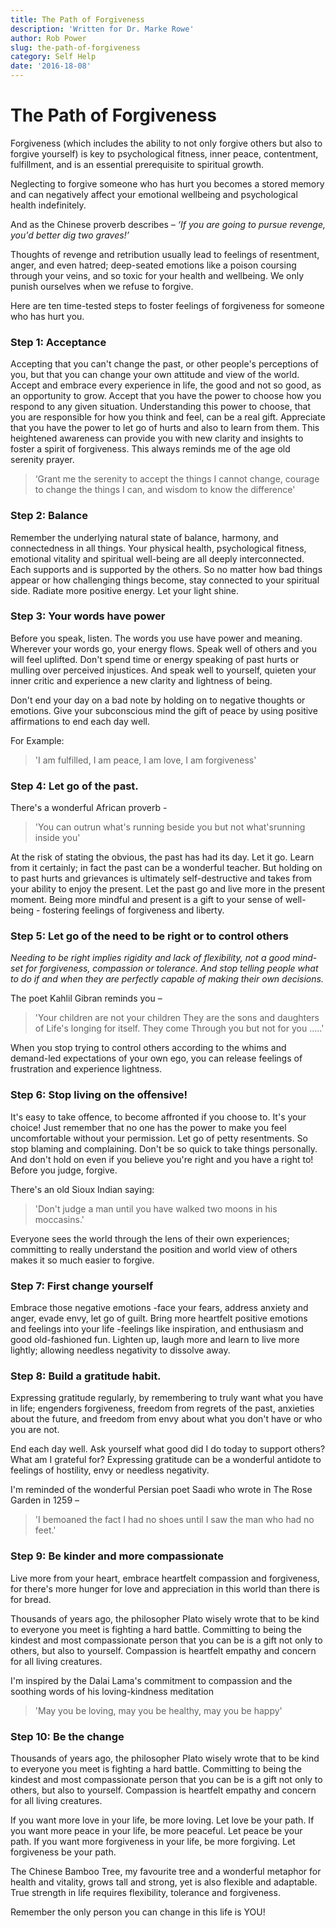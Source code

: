 ```yaml
---
title: The Path of Forgiveness
description: 'Written for Dr. Marke Rowe'
author: Rob Power
slug: the-path-of-forgiveness
category: Self Help
date: '2016-18-08'
---
```

# The Path of Forgiveness

Forgiveness (which includes the ability to not only forgive others but also to forgive yourself) is key to psychological fitness, inner peace, contentment, fulfillment, and is an essential prerequisite to spiritual growth.

Neglecting to forgive someone who has hurt you becomes a stored memory and can negatively affect your emotional wellbeing and psychological health indefinitely.

And as the Chinese proverb describes – _‘If you are going to pursue revenge, you'd better dig two graves!’_

Thoughts of revenge and retribution usually lead to feelings of resentment, anger, and even hatred; deep-seated emotions like a poison coursing through your veins, and so toxic for your health and wellbeing. We only punish ourselves when we refuse to forgive.

Here are ten time-tested steps to foster feelings of forgiveness for someone who
has hurt you.

### Step 1: Acceptance

Accepting that you can't change the past, or other people's perceptions of you, but that you can change your own attitude and view of the world. Accept and embrace every experience in life, the good and not so good, as an opportunity to grow. Accept that you have the power to choose how you respond to any given situation. Understanding this power to choose, that you are responsible for how you think and feel, can be a real gift. Appreciate that you have the power to let go of hurts and also to learn from them. This heightened awareness can provide you with new clarity and insights to foster a spirit of forgiveness. This always reminds me of the age old serenity prayer.

>   ‘Grant me the serenity to accept the things I cannot change, courage to change the things I can, and wisdom to know the difference'

### Step 2: Balance

Remember the underlying natural state of balance, harmony, and connectedness in all things. Your physical health, psychological fitness, emotional vitality and spiritual well-being are all deeply interconnected. Each supports and is supported by the others. So no matter how bad things appear or how challenging things become, stay connected to your spiritual side. Radiate more positive energy. Let your light shine.

### Step 3: Your words have power

Before you speak, listen. The words you use have power and meaning. Wherever your words go, your energy flows. Speak well of others and you will feel uplifted. Don't spend time or energy speaking of past hurts or mulling over perceived injustices. And speak well to yourself, quieten your inner critic and experience a new clarity and lightness of being.

Don't end your day on a bad note by holding on to negative thoughts or emotions. Give your subconscious mind the gift of peace by using positive affirmations to end each day well.

For Example:

>   'I am fulfilled, I am peace, I am love, I am forgiveness'

### Step 4: Let go of the past.

There's a wonderful African proverb -

>   'You can outrun what's running beside you but not what'srunning inside you'

At the risk of stating the obvious, the past has had its day. Let it go. Learn from it certainly; in fact the past can be a wonderful teacher. But holding on to past hurts and grievances is ultimately self-destructive and takes from your ability to enjoy the present. Let the past go and live more in the present moment. Being more mindful and present is a gift to your sense of well-being - fostering feelings of forgiveness and liberty.

### Step 5: Let go of the need to be right or to control others

*Needing to be right implies rigidity and lack of flexibility, not a good mind-set for forgiveness, compassion or tolerance. And stop telling people what to do if and when they are perfectly capable of making their own decisions.*

The poet Kahlil Gibran reminds you –

>   'Your children are not your children
>   They are the sons and daughters of
>   Life's longing for itself. They come
>   Through you but not for you .....'

When you stop trying to control others according to the whims and demand-led expectations of your own ego, you can release feelings of frustration and experience lightness.

### Step 6: Stop living on the offensive!

<span class="pull-quote">
It's easy to take offence, to become affronted if you choose to. It's your choice! Just remember that no one has the power to make you feel uncomfortable without your permission. Let go of petty resentments. So stop blaming and complaining. Don't be so quick to take things personally. And don't hold on even if you believe you're right and you have a right to! Before you judge, forgive.
</span>

There's an old Sioux Indian saying:

>   'Don't judge a man until you have walked two moons in his moccasins.'

Everyone sees the world through the lens of their own experiences; committing to really understand the position and world view of others makes it so much easier to forgive.

### Step 7: First change yourself

Embrace those negative emotions -face your fears, address anxiety and anger, evade envy, let go of guilt. Bring more heartfelt positive emotions and feelings into your life -feelings like inspiration, and enthusiasm and good old-fashioned fun. Lighten up, laugh more and learn to live more lightly; allowing needless negativity to dissolve away.

### Step 8: Build a gratitude habit.

Expressing gratitude regularly, by remembering to truly want what you have in life; engenders forgiveness, freedom from regrets of the past, anxieties about the future, and freedom from envy about what you don't have or who you are not. 

End each day well. Ask yourself what good did I do today to support others? What am I grateful for? Expressing gratitude can be a wonderful antidote to feelings of hostility, envy or needless negativity.

I'm reminded of the wonderful Persian poet Saadi who wrote in The Rose Garden in 1259 –

>   'I bemoaned the fact I had no shoes until I saw the man who had no feet.'

### Step 9: Be kinder and more compassionate

Live more from your heart, embrace heartfelt compassion and forgiveness, for there's more hunger for love and appreciation in this world than there is for bread. 

Thousands of years ago, the philosopher Plato wisely wrote that to be kind to
everyone you meet is fighting a hard battle. Committing to being the kindest and
most compassionate person that you can be is a gift not only to others, but also
to yourself. Compassion is heartfelt empathy and concern for all living
creatures.

I'm inspired by the Dalai Lama's commitment to compassion and the soothing words
of his loving-kindness meditation

>   'May you be loving, may you be healthy, may you be happy'

### Step 10: Be the change

Thousands of years ago, the philosopher Plato wisely wrote that to be kind to everyone you meet is fighting a hard battle. Committing to being the kindest and most compassionate person that you can be is a gift not only to others, but also to yourself. Compassion is heartfelt empathy and concern for all living creatures.

If you want more love in your life, be more loving. Let love be your path. If you want more peace in your life, be more peaceful. Let peace be your path. If you want more forgiveness in your life, be more forgiving. Let forgiveness be your path.

The Chinese Bamboo Tree, my favourite tree and a wonderful metaphor for health and vitality, grows tall and strong, yet is also flexible and adaptable. True strength in life requires flexibility, tolerance and forgiveness.

Remember the only person you can change in this life is YOU!
